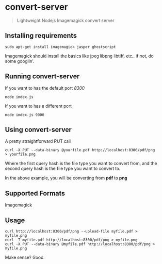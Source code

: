 # convert-server
> Lightweight Nodejs Imagemagick convert server

## Installing requirements
```
sudo apt-get install imagemagick jasper ghostscript
```
Imagemagick should install the basics like jpeg libpng libtiff, etc.. if not, do some googlin'.
## Running convert-server
If you want to has the default port *8300*
```
node index.js
```
If you want to has a different port
```
node index.js 9000
```
## Using convert-server
A pretty straightforward PUT call
```
curl -X PUT --data-binary @yourfile.pdf http://localhost:8300/pdf/png > yourfile.png
```
Where the first query hash is the file type you want to convert from, and the second query hash is the file type you want to convert to.

In the above example, you will be converting from **pdf** to **png**

## Supported Formats
[Imagemagick](https://www.imagemagick.org/script/formats.php)

## Usage
```
curl http://localhost:8300/pdf/png --upload-file myfile.pdf > myfile.png
curl -T myfile.pdf http://localhost:8300/pdf/png > myfile.png
curl -X PUT --data-binary @myfile.pdf http://localhost:8300/pdf/png > myfile.png
```

Make sense? Good.
